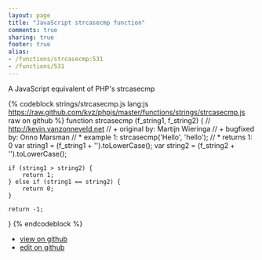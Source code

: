 ```yaml
---
layout: page
title: "JavaScript strcasecmp function"
comments: true
sharing: true
footer: true
alias:
- /functions/strcasecmp:531
- /functions/531
---
```

A JavaScript equivalent of PHP's strcasecmp

{% codeblock strings/strcasecmp.js lang:js https://raw.github.com/kvz/phpjs/master/functions/strings/strcasecmp.js raw on github %}
function strcasecmp (f_string1, f_string2) {
    // http://kevin.vanzonneveld.net
    // +     original by: Martijn Wieringa
    // +     bugfixed by: Onno Marsman
    // *         example 1: strcasecmp('Hello', 'hello');
    // *         returns 1: 0
    var string1 = (f_string1 + '').toLowerCase();
    var string2 = (f_string2 + '').toLowerCase();

    if (string1 > string2) {
        return 1;
    } else if (string1 == string2) {
        return 0;
    }

    return -1;
}
{% endcodeblock %}

 - [view on github](https://github.com/kvz/phpjs/blob/master/functions/strings/strcasecmp.js)
 - [edit on github](https://github.com/kvz/phpjs/edit/master/functions/strings/strcasecmp.js)
